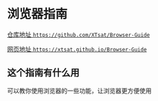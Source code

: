 # 浏览器指南

[仓库地址 `https://github.com/XTsat/Browser-Guide`](https://github.com/XTsat/Browser-Guide)

[网页地址 `https://xtsat.github.io/Browser-Guide`](https://xtsat.github.io/Browser-Guide)

## 这个指南有什么用

可以教你使用浏览器的一些功能，让浏览器更方便使用
